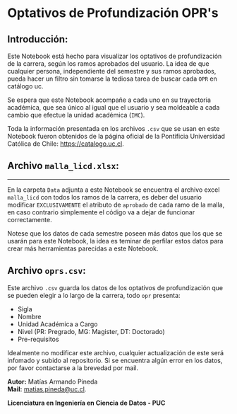 # Optativos de Profundización OPR's

## Introducción:

Este Notebook está hecho para visualizar los optativos de profundización de la carrera, según los ramos aprobados del usuario. La idea de que cualquier persona, independiente del semestre y sus ramos aprobados, pueda hacer un filtro sin tomarse la tediosa tarea de buscar cada `OPR` en catálogo uc.

Se espera que este Notebook acompañe a cada uno en su trayectoria académica, que sea único al igual que el usuario y sea moldeable a cada cambio que efectue la unidad académica (`IMC`).

Toda la información presentada en los archivos `.csv` que se usan en este Notebook fueron obtenidos de la página oficial de la Pontificia Universidad Católica de Chile: https://catalogo.uc.cl.

## Archivo `malla_licd.xlsx`:
---
En la carpeta `Data` adjunta a este Notebook se encuentra el archivo excel `malla_licd` con todos los ramos de la carrera, es deber del usuario modificar `EXCLUSIVAMENTE` el atributo de `aprobado` de cada ramo de la malla, en caso contrario simplemente el código va a dejar de funcionar correctamente.

Notese que los datos de cada semestre poseen más datos que los que se usarán para este Notebook, la idea es teminar de perfilar estos datos para crear más herramientas parecidas a este Notebook.

## Archivo `oprs.csv`:

Este archivo `.csv` guarda los datos de los optativos de profundización que se pueden elegir a lo largo de la carrera, todo `opr` presenta:
* Sigla
* Nombre
* Unidad Académica a Cargo
* Nivel (PR: Pregrado, MG: Magister, DT: Doctorado)
* Pre-requisitos 

Idealmente no modificar este archivo, cualquier actualización de este será infomado y subido al repositorio. Si se encuentra algún error en los datos, por favor contactarse a la brevedad por mail.

**Autor:** Matías Armando Pineda<br>
**Mail:** matias.pineda@uc.cl.

**Licenciatura en Ingeniería en Ciencia de Datos - PUC**
